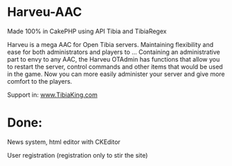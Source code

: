 Harveu-AAC
==========

Made 100% in CakePHP using API Tibia and TibiaRegex

Harveu is a mega AAC for Open Tibia servers. Maintaining flexibility and ease for both administrators and players to ... Containing an administrative part to envy to any AAC, the Harveu OTAdmin has functions that allow you to restart the server, control commands and other items that would be used in the game. 
Now you can more easily administer your server and give more comfort to the players.

Support in: www.TibiaKing.com

Done:
=====
News system, html editor with CKEditor

User registration (registration only to stir the site)
